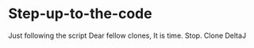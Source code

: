 # Step-up-to-the-code
Just following the script
Dear fellow clones, 
It is time.
Stop. 
Clone DeltaJ
